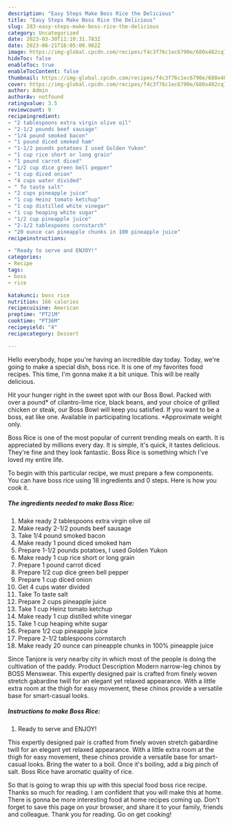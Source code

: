 ```yaml
---
description: "Easy Steps Make Boss Rice the Delicious"
title: "Easy Steps Make Boss Rice the Delicious"
slug: 283-easy-steps-make-boss-rice-the-delicious
category: Uncategorized
date: 2023-03-30T11:10:31.783Z
date: 2023-06-21T16:05:00.982Z
image: https://img-global.cpcdn.com/recipes/f4c3f76c1ec6790e/680x482cq70/boss-rice-recipe-main-photo.jpg
hideToc: false
enableToc: true
enableTocContent: false
thumbnail: https://img-global.cpcdn.com/recipes/f4c3f76c1ec6790e/680x482cq70/boss-rice-recipe-main-photo.jpg
cover: https://img-global.cpcdn.com/recipes/f4c3f76c1ec6790e/680x482cq70/boss-rice-recipe-main-photo.jpg
author: Admin
authorAv: notfound
ratingvalue: 3.5
reviewcount: 9
recipeingredient:
- "2 tablespoons extra virgin olive oil"
- "2-1/2 pounds beef sausage"
- "1/4 pound smoked bacon"
- "1 pound diced smoked ham"
- "1-1/2 pounds potatoes I used Golden Yukon"
- "1 cup rice short or long grain"
- "1 pound carrot diced"
- "1/2 cup dice green bell pepper"
- "1 cup diced onion"
- "4 cups water divided"
- " To taste salt"
- "2 cups pineapple juice"
- "1 cup Heinz tomato ketchup"
- "1 cup distilled white vinegar"
- "1 cup heaping white sugar"
- "1/2 cup pineapple juice"
- "2-1/2 tablespoons cornstarch"
- "20 ounce can pineapple chunks in 100 pineapple juice"
recipeinstructions:

- "Ready to serve and ENJOY!"
categories:
- Recipe
tags:
- boss
- rice

katakunci: boss rice 
nutrition: 166 calories
recipecuisine: American
preptime: "PT21M"
cooktime: "PT36M"
recipeyield: "4"
recipecategory: Dessert

---
```



Hello everybody, hope you're having an incredible day today. Today, we're going to make a special dish, boss rice. It is one of my favorites food recipes. This time, I'm gonna make it a bit unique. This will be really delicious.

Hit your hunger right in the sweet spot with our Boss Bowl. Packed with over a pound* of cilantro-lime rice, black beans, and your choice of grilled chicken or steak, our Boss Bowl will keep you satisfied. If you want to be a boss, eat like one. Available in participating locations. *Approximate weight only.

Boss Rice is one of the most popular of current trending meals on earth. It is appreciated by millions every day. It is simple, it's quick, it tastes delicious. They're fine and they look fantastic. Boss Rice is something which I've loved my entire life.


To begin with this particular recipe, we must prepare a few components. You can have boss rice using 18 ingredients and 0 steps. Here is how you cook it.

<!--inarticleads1-->

##### The ingredients needed to make Boss Rice:

1. Make ready 2 tablespoons extra virgin olive oil
1. Make ready 2-1/2 pounds beef sausage
1. Take 1/4 pound smoked bacon
1. Make ready 1 pound diced smoked ham
1. Prepare 1-1/2 pounds potatoes, I used Golden Yukon
1. Make ready 1 cup rice short or long grain
1. Prepare 1 pound carrot diced
1. Prepare 1/2 cup dice green bell pepper
1. Prepare 1 cup diced onion
1. Get 4 cups water divided
1. Take  To taste salt
1. Prepare 2 cups pineapple juice
1. Take 1 cup Heinz tomato ketchup
1. Make ready 1 cup distilled white vinegar
1. Take 1 cup heaping white sugar
1. Prepare 1/2 cup pineapple juice
1. Prepare 2-1/2 tablespoons cornstarch
1. Make ready 20 ounce can pineapple chunks in 100% pineapple juice


Since Tanjore is very nearby city in which most of the people is doing the cultivation of the paddy. Product Description Modern narrow-leg chinos by BOSS Menswear. This expertly designed pair is crafted from finely woven stretch gabardine twill for an elegant yet relaxed appearance. With a little extra room at the thigh for easy movement, these chinos provide a versatile base for smart-casual looks. 

<!--inarticleads2-->

##### Instructions to make Boss Rice:


1. Ready to serve and ENJOY!

This expertly designed pair is crafted from finely woven stretch gabardine twill for an elegant yet relaxed appearance. With a little extra room at the thigh for easy movement, these chinos provide a versatile base for smart-casual looks. Bring the water to a boil. Once it&#39;s boiling, add a big pinch of salt. Boss Rice have aromatic quality of rice. 

So that is going to wrap this up with this special food boss rice recipe. Thanks so much for reading. I am confident that you will make this at home. There is gonna be more interesting food at home recipes coming up. Don't forget to save this page on your browser, and share it to your family, friends and colleague. Thank you for reading. Go on get cooking!

